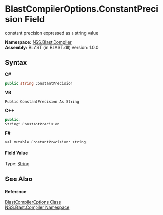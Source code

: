 # BlastCompilerOptions.ConstantPrecision Field
 

constant precision expressed as a string value

**Namespace:**&nbsp;<a href="26a25caa-f50b-92ad-f15c-dbb9db1493ae.md">NSS.Blast.Compiler</a><br />**Assembly:**&nbsp;BLAST (in BLAST.dll) Version: 1.0.0

## Syntax

**C#**<br />
``` C#
public string ConstantPrecision
```

**VB**<br />
``` VB
Public ConstantPrecision As String
```

**C++**<br />
``` C++
public:
String^ ConstantPrecision
```

**F#**<br />
``` F#
val mutable ConstantPrecision: string
```


#### Field Value
Type: <a href="https://docs.microsoft.com/dotnet/api/system.string" target="_blank" rel="noopener noreferrer">String</a>

## See Also


#### Reference
<a href="acd2f6cc-9dc8-39b3-7ff6-2a1a35ecce47.md">BlastCompilerOptions Class</a><br /><a href="26a25caa-f50b-92ad-f15c-dbb9db1493ae.md">NSS.Blast.Compiler Namespace</a><br />